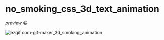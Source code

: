 # no_smoking_css_3d_text_animation

<p><i>preview</i> 😀</p>

![ezgif com-gif-maker_3d_smoking_animation](https://user-images.githubusercontent.com/77256585/146684211-d48fd69e-ba4b-47da-965a-800249c72765.gif)
